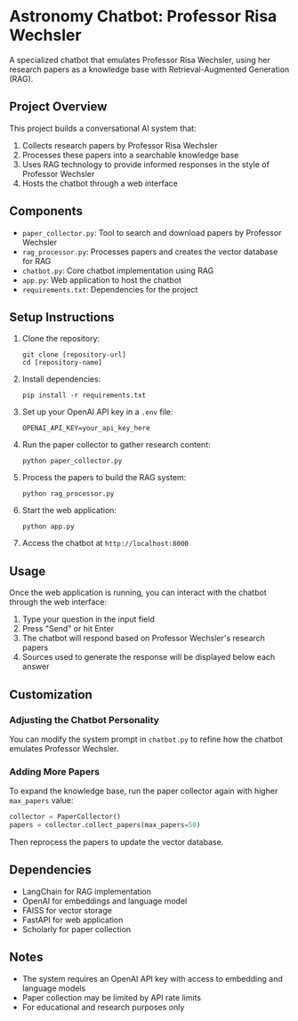 # Astronomy Chatbot: Professor Risa Wechsler

A specialized chatbot that emulates Professor Risa Wechsler, using her research papers as a knowledge base with Retrieval-Augmented Generation (RAG).

## Project Overview

This project builds a conversational AI system that:
1. Collects research papers by Professor Risa Wechsler
2. Processes these papers into a searchable knowledge base
3. Uses RAG technology to provide informed responses in the style of Professor Wechsler
4. Hosts the chatbot through a web interface

## Components

- `paper_collector.py`: Tool to search and download papers by Professor Wechsler
- `rag_processor.py`: Processes papers and creates the vector database for RAG
- `chatbot.py`: Core chatbot implementation using RAG
- `app.py`: Web application to host the chatbot
- `requirements.txt`: Dependencies for the project

## Setup Instructions

1. Clone the repository:
   ```
   git clone [repository-url]
   cd [repository-name]
   ```

2. Install dependencies:
   ```
   pip install -r requirements.txt
   ```

3. Set up your OpenAI API key in a `.env` file:
   ```
   OPENAI_API_KEY=your_api_key_here
   ```

4. Run the paper collector to gather research content:
   ```
   python paper_collector.py
   ```

5. Process the papers to build the RAG system:
   ```
   python rag_processor.py
   ```

6. Start the web application:
   ```
   python app.py
   ```

7. Access the chatbot at `http://localhost:8000`

## Usage

Once the web application is running, you can interact with the chatbot through the web interface:

1. Type your question in the input field
2. Press "Send" or hit Enter
3. The chatbot will respond based on Professor Wechsler's research papers
4. Sources used to generate the response will be displayed below each answer

## Customization

### Adjusting the Chatbot Personality

You can modify the system prompt in `chatbot.py` to refine how the chatbot emulates Professor Wechsler.

### Adding More Papers

To expand the knowledge base, run the paper collector again with higher `max_papers` value:

```python
collector = PaperCollector()
papers = collector.collect_papers(max_papers=50)
```

Then reprocess the papers to update the vector database.

## Dependencies

- LangChain for RAG implementation
- OpenAI for embeddings and language model
- FAISS for vector storage
- FastAPI for web application
- Scholarly for paper collection

## Notes

- The system requires an OpenAI API key with access to embedding and language models
- Paper collection may be limited by API rate limits
- For educational and research purposes only 